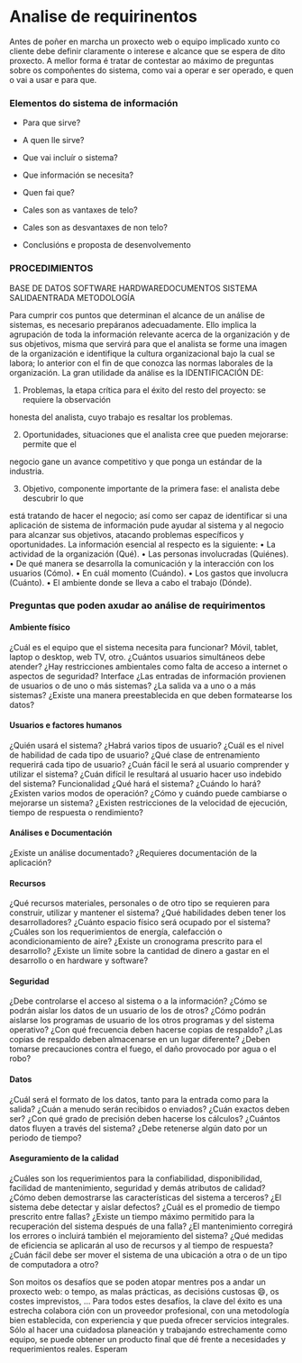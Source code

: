# Analise de requirinentos

Antes de poñer en marcha un proxecto web o equipo implicado xunto co cliente debe definir claramente o interese e alcance que se espera de dito proxecto. A mellor forma é tratar de contestar ao máximo de preguntas sobre os compoñentes do sistema, como vai a operar e ser operado, e quen o vai a usar e para que.

### Elementos do sistema de información 

- Para que sirve?

- A quen lle sirve?

- Que vai incluír o sistema?

- Que información se necesita?

- Quen fai que?

- Cales son as vantaxes de telo?

- Cales son as desvantaxes de non telo?

- Conclusións e proposta de desenvolvemento

  

### PROCEDIMIENTOS

  BASE DE DATOS SOFTWARE
  HARDWAREDOCUMENTOS
  SISTEMA SALIDAENTRADA
  METODOLOGÍA


Para cumprir cos puntos que determinan el alcance de un análise de sistemas, es necesario
prepáranos adecuadamente.
Ello implica la agrupación de toda la información relevante acerca de la organización y de
sus objetivos, misma que servirá para que el analista se forme una imagen de la organización
e identifique la cultura organizacional bajo la cual se labora; lo anterior con el fin de que
conozca las normas laborales de la organización.
La gran utilidade da análise es la IDENTIFICACIÓN DE:

1. Problemas, la etapa crítica para el éxito del resto del proyecto: se requiere la observación

honesta del analista, cuyo trabajo es resaltar los problemas.

2. Oportunidades, situaciones que el analista cree que pueden mejorarse: permite que el

negocio gane un avance competitivo y que ponga un estándar de la industria.

3. Objetivo, componente importante de la primera fase: el analista debe descubrir lo que

está tratando de hacer el negocio; así como ser capaz de identificar si una aplicación de
sistema de información pude ayudar al sistema y al negocio para alcanzar sus objetivos,
atacando problemas específicos y oportunidades.
La información esencial al respecto es la siguiente:
• La actividad de la organización (Qué).
• Las personas involucradas (Quiénes).
• De qué manera se desarrolla la comunicación y la interacción con los usuarios (Cómo).
• En cuál momento (Cuándo).
• Los gastos que involucra (Cuánto).
• El ambiente donde se lleva a cabo el trabajo (Dónde).



### Preguntas que poden axudar ao análise de requirimentos

#### Ambiente físico

¿Cuál es el equipo que el sistema necesita para funcionar? Móvil, tablet, laptop
o desktop, web TV, otro.
¿Cuántos usuarios simultáneos debe atender?
¿Hay restricciones ambientales como falta de acceso a internet o aspectos de
seguridad?
Interface
¿Las entradas de información provienen de usuarios o de uno o más sistemas?
¿La salida va a uno o a más sistemas?
¿Existe una manera preestablecida en que deben formatearse los datos?



#### Usuarios e factores humanos

¿Quién usará el sistema?
¿Habrá varios tipos de usuario?
¿Cuál es el nivel de habilidad de cada tipo de usuario?
¿Qué clase de entrenamiento requerirá cada tipo de usuario?
¿Cuán fácil le será al usuario comprender y utilizar el sistema?
¿Cuán difícil le resultará al usuario hacer uso indebido del sistema?
Funcionalidad
¿Qué hará el sistema?
¿Cuándo lo hará?
¿Existen varios modos de operación?
¿Cómo y cuándo puede cambiarse o mejorarse un sistema?
¿Existen restricciones de la velocidad de ejecución, tiempo de respuesta o
rendimiento?



#### Análises e Documentación

¿Existe un análise documentado?
¿Requieres documentación de la aplicación?

#### Recursos

¿Qué recursos materiales, personales o de otro tipo se requieren para construir, utilizar y
mantener el sistema?
¿Qué habilidades deben tener los desarrolladores?
¿Cuánto espacio físico será ocupado por el sistema?
¿Cuáles son los requerimientos de energía, calefacción o acondicionamiento de aire?
¿Existe un cronograma prescrito para el desarrollo?
¿Existe un límite sobre la cantidad de dinero a gastar en el desarrollo o en hardware y
software?

#### Seguridad

¿Debe controlarse el acceso al sistema o a la información?
¿Cómo se podrán aislar los datos de un usuario de los de otros?
¿Cómo podrán aislarse los programas de usuario de los otros programas y del
sistema operativo?
¿Con qué frecuencia deben hacerse copias de respaldo?
¿Las copias de respaldo deben almacenarse en un lugar diferente?
¿Deben tomarse precauciones contra el fuego, el daño provocado por agua o el
robo?

#### Datos

¿Cuál será el formato de los datos, tanto para la entrada como para la salida?
¿Cuán a menudo serán recibidos o enviados?
¿Cuán exactos deben ser?
¿Con qué grado de precisión deben hacerse los cálculos?
¿Cuántos datos fluyen a través del sistema?
¿Debe retenerse algún dato por un periodo de tiempo?



#### Aseguramiento de la calidad

¿Cuáles son los requerimientos para la confiabilidad, disponibilidad, facilidad de
mantenimiento, seguridad y demás atributos de calidad?
¿Cómo deben demostrarse las características del sistema a terceros?
¿El sistema debe detectar y aislar defectos?
¿Cuál es el promedio de tiempo prescrito entre fallas?
¿Existe un tiempo máximo permitido para la recuperación del sistema después
de una falla?
¿El mantenimiento corregirá los errores o incluirá también el mejoramiento del
sistema?
¿Qué medidas de eficiencia se aplicarán al uso de recursos y al tiempo de
respuesta?
¿Cuán fácil debe ser mover el sistema de una ubicación a otra o de un tipo de
computadora a otro?



Son moitos os desafíos que se poden atopar mentres pos a andar un proxecto web: o tempo, as malas prácticas, as decisións custosas :smile:, os costes imprevistos, ...
Para todos estes desafíos, la clave del
éxito es una estrecha colabora ción
con un proveedor profesional, con una
metodología bien establecida, con
experiencia y que pueda ofrecer servicios
integrales.
Sólo al hacer una cuidadosa planeación y
trabajando estrechamente como equipo,
se puede obtener un producto final que
dé frente a necesidades y requerimientos
reales.
Esperam